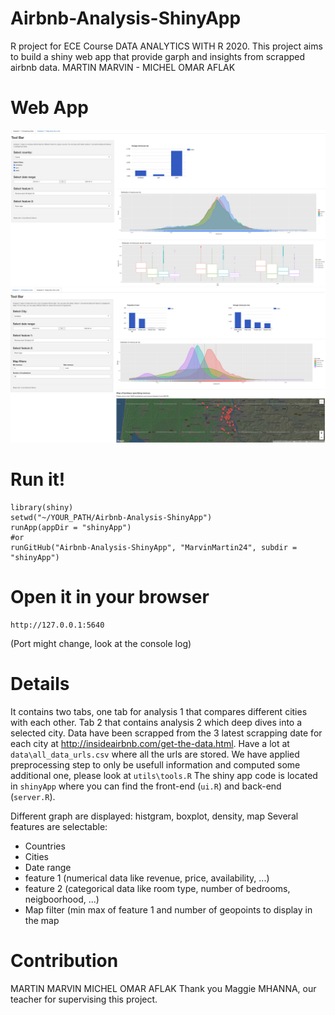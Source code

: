 # Airbnb-Analysis-ShinyApp
R project for ECE Course DATA ANALYTICS WITH R 2020.
This project aims to build a shiny web app that provide garph and insights from scrapped airbnb data.
MARTIN MARVIN - MICHEL OMAR AFLAK


# Web App
![alt text](data/screenshots/tab1.png "Tab1")
![alt text](data/screenshots/tab2.png "Tab2")

# Run it!
```
library(shiny)
setwd("~/YOUR_PATH/Airbnb-Analysis-ShinyApp")
runApp(appDir = "shinyApp")
#or 
runGitHub("Airbnb-Analysis-ShinyApp", "MarvinMartin24", subdir = "shinyApp")
```
# Open it in your browser

````
http://127.0.0.1:5640
```` 
(Port might change, look at the console log)

# Details

It contains two tabs, one tab for analysis 1 that compares different cities with each other. Tab
2 that contains analysis 2 which deep dives into a selected city.
Data have been scrapped from the 3 latest scrapping date for each city at http://insideairbnb.com/get-the-data.html.
Have a lot at `data\all_data_urls.csv` where all the urls are stored.
We have applied preprocessing step to only be usefull information and computed some additional one, please look at `utils\tools.R`
The shiny app code is located in `shinyApp` where you can find the front-end (`ui.R`) and back-end (`server.R`).

Different graph are displayed: histgram, boxplot, density, map
Several features are selectable: 
  * Countries
  * Cities
  * Date range
  * feature 1 (numerical data like revenue, price, availability, ...)
  * feature 2 (categorical data like room type, number of bedrooms, neigboorhood, ...)
  * Map filter (min max of feature 1 and number of geopoints to display in the map

# Contribution
MARTIN MARVIN
MICHEL OMAR AFLAK
Thank you Maggie MHANNA, our teacher for supervising this project.
